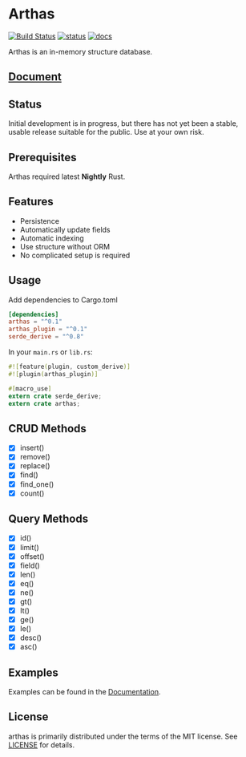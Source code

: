 
Arthas
======
[![Build Status](https://travis-ci.org/fengcen/arthas.svg?branch=master)](https://travis-ci.org/fengcen/arthas)
[![status](http://www.repostatus.org/badges/latest/wip.svg)](http://www.repostatus.org/#wip)
[![docs](https://docs.rs/arthas/badge.svg?version=0.1.0)](https://docs.rs/arthas)

Arthas is an in-memory structure database.

## [Document](https://docs.rs/arthas)

## Status
Initial development is in progress, but there has not yet been a stable, usable release suitable for the public. Use at your own risk.

## Prerequisites
Arthas required latest **Nightly** Rust.

## Features
* Persistence
* Automatically update fields
* Automatic indexing
* Use structure without ORM
* No complicated setup is required


## Usage
Add dependencies to Cargo.toml

```toml
[dependencies]
arthas = "^0.1"
arthas_plugin = "^0.1"
serde_derive = "^0.8"
```

In your `main.rs` or `lib.rs`:

```rust
#![feature(plugin, custom_derive)]
#![plugin(arthas_plugin)]

#[macro_use]
extern crate serde_derive;
extern crate arthas;
```

## CRUD Methods
- [x] insert()
- [x] remove()
- [x] replace()
- [x] find()
- [x] find_one()
- [x] count()

## Query Methods
- [x] id()
- [x] limit()
- [x] offset()
- [x] field()
- [x] len()
- [x] eq()
- [x] ne()
- [x] gt()
- [x] lt()
- [x] ge()
- [x] le()
- [x] desc()
- [x] asc()

## Examples
Examples can be found in the [Documentation](https://docs.rs/arthas).

## License
arthas is primarily distributed under the terms of the MIT license.
See [LICENSE](LICENSE) for details.
